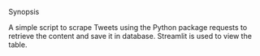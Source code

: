 Synopsis

A simple script to scrape Tweets using the Python package requests to retrieve the content and save it in database. Streamlit is used to view the table.
